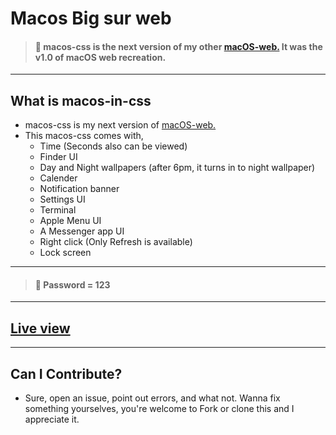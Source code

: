 # Macos Big sur web
> #### 🛑 macos-css is the next version of my other [macOS-web.](https://github.com/RedEdge967/macOS-web) It was the v1.0 of macOS web recreation.
---
## What is macos-in-css
- macos-css is my next version of [macOS-web.](https://github.com/RedEdge967/macOS-web)
- This macos-css comes with,
    - Time (Seconds also can be viewed)
    - Finder UI
    - Day and Night wallpapers (after 6pm, it turns in to night wallpaper)
    - Calender
    - Notification banner
    - Settings UI
    - Terminal
    - Apple Menu UI
    - A Messenger app UI
    - Right click (Only Refresh is available)
    - Lock screen
---
> #### 🛑 Password = 123
---
## [Live view](https://macos-css.vercel.app)
---
## Can I Contribute?
- Sure, open an issue, point out errors, and what not. Wanna fix something yourselves, you're welcome to Fork or clone this and I appreciate it.
